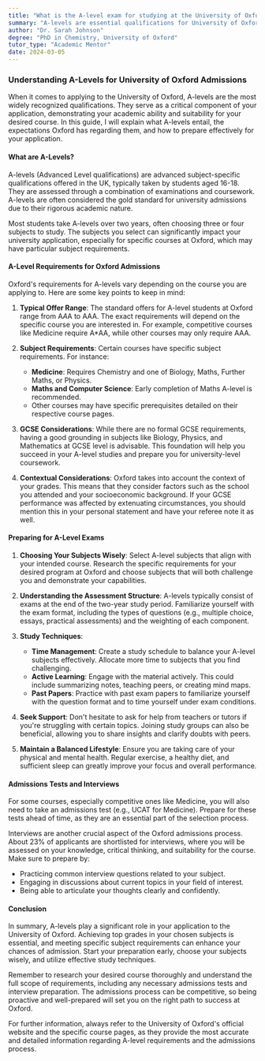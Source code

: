 ```yaml
---
title: "What is the A-level exam for studying at the University of Oxford?"
summary: "A-levels are essential qualifications for University of Oxford admissions, showcasing academic ability and readiness for specific courses."
author: "Dr. Sarah Johnson"
degree: "PhD in Chemistry, University of Oxford"
tutor_type: "Academic Mentor"
date: 2024-03-05
---
```


### Understanding A-Levels for University of Oxford Admissions

When it comes to applying to the University of Oxford, A-levels are the most widely recognized qualifications. They serve as a critical component of your application, demonstrating your academic ability and suitability for your desired course. In this guide, I will explain what A-levels entail, the expectations Oxford has regarding them, and how to prepare effectively for your application.

#### What are A-Levels?

A-levels (Advanced Level qualifications) are advanced subject-specific qualifications offered in the UK, typically taken by students aged 16-18. They are assessed through a combination of examinations and coursework. A-levels are often considered the gold standard for university admissions due to their rigorous academic nature.

Most students take A-levels over two years, often choosing three or four subjects to study. The subjects you select can significantly impact your university application, especially for specific courses at Oxford, which may have particular subject requirements.

#### A-Level Requirements for Oxford Admissions

Oxford's requirements for A-levels vary depending on the course you are applying to. Here are some key points to keep in mind:

1. **Typical Offer Range**: The standard offers for A-level students at Oxford range from A*A*A to AAA. The exact requirements will depend on the specific course you are interested in. For example, competitive courses like Medicine require A*AA, while other courses may only require AAA.

2. **Subject Requirements**: Certain courses have specific subject requirements. For instance:
   - **Medicine**: Requires Chemistry and one of Biology, Maths, Further Maths, or Physics.
   - **Maths and Computer Science**: Early completion of Maths A-level is recommended.
   - Other courses may have specific prerequisites detailed on their respective course pages.

3. **GCSE Considerations**: While there are no formal GCSE requirements, having a good grounding in subjects like Biology, Physics, and Mathematics at GCSE level is advisable. This foundation will help you succeed in your A-level studies and prepare you for university-level coursework.

4. **Contextual Considerations**: Oxford takes into account the context of your grades. This means that they consider factors such as the school you attended and your socioeconomic background. If your GCSE performance was affected by extenuating circumstances, you should mention this in your personal statement and have your referee note it as well.

#### Preparing for A-Level Exams

1. **Choosing Your Subjects Wisely**: Select A-level subjects that align with your intended course. Research the specific requirements for your desired program at Oxford and choose subjects that will both challenge you and demonstrate your capabilities.

2. **Understanding the Assessment Structure**: A-levels typically consist of exams at the end of the two-year study period. Familiarize yourself with the exam format, including the types of questions (e.g., multiple choice, essays, practical assessments) and the weighting of each component.

3. **Study Techniques**:
   - **Time Management**: Create a study schedule to balance your A-level subjects effectively. Allocate more time to subjects that you find challenging.
   - **Active Learning**: Engage with the material actively. This could include summarizing notes, teaching peers, or creating mind maps.
   - **Past Papers**: Practice with past exam papers to familiarize yourself with the question format and to time yourself under exam conditions.

4. **Seek Support**: Don't hesitate to ask for help from teachers or tutors if you're struggling with certain topics. Joining study groups can also be beneficial, allowing you to share insights and clarify doubts with peers.

5. **Maintain a Balanced Lifestyle**: Ensure you are taking care of your physical and mental health. Regular exercise, a healthy diet, and sufficient sleep can greatly improve your focus and overall performance.

#### Admissions Tests and Interviews

For some courses, especially competitive ones like Medicine, you will also need to take an admissions test (e.g., UCAT for Medicine). Prepare for these tests ahead of time, as they are an essential part of the selection process.

Interviews are another crucial aspect of the Oxford admissions process. About 23% of applicants are shortlisted for interviews, where you will be assessed on your knowledge, critical thinking, and suitability for the course. Make sure to prepare by:
- Practicing common interview questions related to your subject.
- Engaging in discussions about current topics in your field of interest.
- Being able to articulate your thoughts clearly and confidently.

#### Conclusion

In summary, A-levels play a significant role in your application to the University of Oxford. Achieving top grades in your chosen subjects is essential, and meeting specific subject requirements can enhance your chances of admission. Start your preparation early, choose your subjects wisely, and utilize effective study techniques.

Remember to research your desired course thoroughly and understand the full scope of requirements, including any necessary admissions tests and interview preparation. The admissions process can be competitive, so being proactive and well-prepared will set you on the right path to success at Oxford.

For further information, always refer to the University of Oxford's official website and the specific course pages, as they provide the most accurate and detailed information regarding A-level requirements and the admissions process.
    